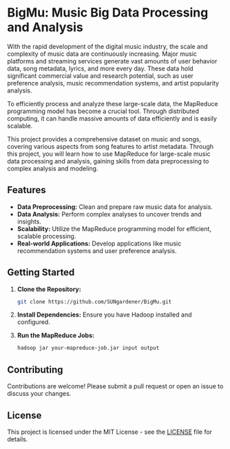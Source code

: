 # BigMu: Music Big Data Processing and Analysis

With the rapid development of the digital music industry, the scale and complexity of music data are continuously increasing. Major music platforms and streaming services generate vast amounts of user behavior data, song metadata, lyrics, and more every day. These data hold significant commercial value and research potential, such as user preference analysis, music recommendation systems, and artist popularity analysis.

To efficiently process and analyze these large-scale data, the MapReduce programming model has become a crucial tool. Through distributed computing, it can handle massive amounts of data efficiently and is easily scalable.

This project provides a comprehensive dataset on music and songs, covering various aspects from song features to artist metadata. Through this project, you will learn how to use MapReduce for large-scale music data processing and analysis, gaining skills from data preprocessing to complex analysis and modeling.

## Features

- **Data Preprocessing:** Clean and prepare raw music data for analysis.
- **Data Analysis:** Perform complex analyses to uncover trends and insights.
- **Scalability:** Utilize the MapReduce programming model for efficient, scalable processing.
- **Real-world Applications:** Develop applications like music recommendation systems and user preference analysis.

## Getting Started

1. **Clone the Repository:**
    ```sh
    git clone https://github.com/SUNgardener/BigMu.git
    ```

2. **Install Dependencies:**
    Ensure you have Hadoop installed and configured.

3. **Run the MapReduce Jobs:**
    ```sh
    hadoop jar your-mapreduce-job.jar input output
    ```

## Contributing

Contributions are welcome! Please submit a pull request or open an issue to discuss your changes.

## License

This project is licensed under the MIT License - see the [LICENSE](LICENSE) file for details.

